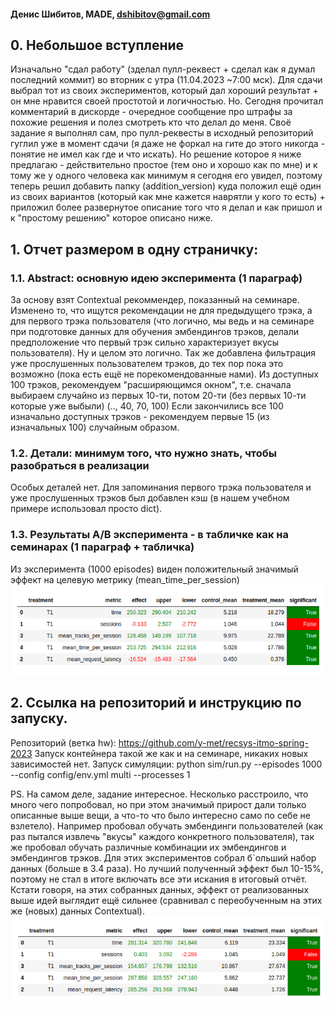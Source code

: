 #### Денис Шибитов, MADE, dshibitov@gmail.com

## 0. Небольшое вступление
Изначально "сдал работу" (зделал пулл-реквест + сделал как я думал последний коммит)
во вторник с утра (11.04.2023 ~7:00 мск). Для сдачи выбрал тот из своих экспериментов,
который дал хороший результат + он мне нравится своей простотой и логичностью. Но.
Сегодня прочитал комментарий в дискорде - очередное сообщение про штрафы за похожие решения
и полез смотреть кто что делал до меня. Своё задание я выполнял сам, про пулл-реквесты
в исходный репозиторий гуглил уже в момент сдачи (я даже не форкал на гите до этого никогда - 
понятие не имел как где и что искать).
Но решение которое я ниже предлагаю - действительно простое (тем оно и хорошо как по мне) и
к тому же у одного человека как минимум я сегодня его увидел,
поэтому теперь решил добавить папку (addition_version) куда положил ещё один из своих
вариантов (который как мне кажется наврятли у кого то есть) + приложил более развернутое
описание того что я делал и как пришол и к "простому решению" которое описано ниже.

## 1. Отчет размером в одну страничку:

### 1.1. Abstract: основную идею эксперимента (1 параграф)
За основу взят Contextual рекоммендер, показанный на семинаре. Изменено то, что ищутся рекомендации
не для предыдущего трэка, а для первого трэка пользователя (что логично, мы ведь и на семинаре при
подготовке данных для обучения эмбендингов трэков, делали предположение что первый трэк сильно
характеризует вкусы пользователя). Ну и целом это логично. Так же добавлена фильтрация уже прослушенных
пользователем трэков, до тех пор пока это возможно (пока есть ещё не порекомендованные нами).
Из доступных 100 трэков, рекомендуем "расширяющимся окном", т.е. сначала выбираем случайно из первых 10-ти,
потом 20-ти (без первых 10-ти которые уже выбыли) (.., 40, 70, 100) Если закончились все 100 изначально доступных 
трэков - рекомендуем первые 15 (из изначальных 100) случайным образом.

### 1.2. Детали: минимум того, что нужно знать, чтобы разобраться в реализации
Особых деталей нет. Для запоминания первого трэка пользователя и уже прослушенных трэков был добавлен кэш
(в нашем учебном примере использовал просто dict).

### 1.3. Результаты A/B эксперимента - в табличке как на семинарах (1 параграф + табличка)
Из эксперимента (1000 episodes) виден положительный значимый эффект на целевую метрику (mean_time_per_session)
![A/B тест](experiment/imgs/1000_episodes.png)

## 2. Ссылка на репозиторий и инструкцию по запуску.
Репозиторий (ветка hw): https://github.com/y-met/recsys-itmo-spring-2023
Запуск контейнера такой же как и на семинаре, никаких новых зависимостей нет.
Запуск симуляции: python sim/run.py --episodes 1000 --config config/env.yml multi --processes 1


PS. На самом деле, задание интересное. Несколько расстроило, что много чего попробовал, но при этом
значимый прирост дали только описанные выше вещи, а что-то что было интересно само по себе не взлетело).
Например пробовал обучать эмбендинги пользователей (как раз пытался извлечь "вкусы" каждого конкретного пользователя),
так же пробовал обучать различные комбинации их эмбендингов и эмбендингов трэков.
Для этих экспериментов собрал б`ольший набор данных (больше в 3.4 раза). Но лучший полученный
эффект был 10-15%, поэтому не стал в итоге включать все эти искания в итоговый отчёт.
Кстати говоря, на этих собранных данных, эффект от реализованных выше идей выглядит ещё сильнее (сравнивал
с переобученным на этих же (новых) данных Contextual).
![A/B тест](experiment/imgs/dataset2.png)